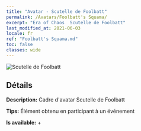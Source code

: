 ```yaml
---
title: "Avatar - Scutelle de Foolbatt"
permalink: /Avatars/Foolbatt's Squama/
excerpt: "Era of Chaos  Scutelle de Foolbatt"
last_modified_at: 2021-06-03
locale: fr
ref: "Foolbatt's Squama.md"
toc: false
classes: wide
---
```

 ![Scutelle de Foolbatt](/images/a/avatarFrame_83.png)

## Détails

 **Description:** Cadre d'avatar Scutelle de Foolbatt 

 **Tips:** Élément obtenu en participant à un événement 

 **Is available:**  + 

